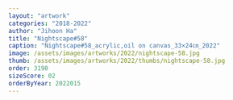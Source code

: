 ```yaml
---
layout: "artwork"
categories: "2018-2022"
author: "Jihoon Ha"
title: "Nightscape#58"
caption: "Nightscape#58_acrylic,oil on canvas_33×24㎝_2022"
image: /assets/images/artworks/2022/nightscape-58.jpg
thumb: /assets/images/artworks/2022/thumbs/nightscape-58.jpg
order: 3190
sizeScore: 02
orderByYear: 2022015
---
```

